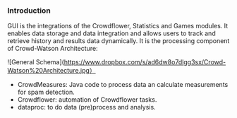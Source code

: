 ### Introduction

GUI is the integrations of the Crowdflower, Statistics and Games modules. It enables data storage and data integration and allows users to track and retrieve history and results data dynamically. 
It is the processing component of Crowd-Watson Architecture:

![General Schema](https://www.dropbox.com/s/ad6dw8o7dlgg3sx/Crowd-Watson%20Architecture.jpg）


- CrowdMeasures: Java code to process data an calculate measurements for spam detection. 
- Crowdflower: automation of Crowdflower tasks. 
- dataproc: to do data (pre)process and analysis. 
